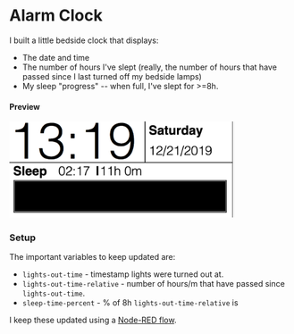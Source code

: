 # Alarm Clock

I built a little bedside clock that displays:

* The date and time
* The number of hours I've slept (really, the number of hours that have passed since I last turned off my bedside lamps)
* My sleep "progress" -- when full, I've slept for >=8h.

#### Preview

<img src="./preview.png" width="400">

### Setup

The important variables to keep updated are:

* `lights-out-time` - timestamp lights were turned out at.
* `lights-out-time-relative` - number of hours/m that have passed since `lights-out-time`.
* `sleep-time-percent` - % of 8h `lights-out-time-relative` is

I keep these updated using a [Node-RED flow](./nodered_flow.json).
